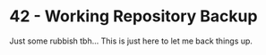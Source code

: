 # 42 - Working Repository Backup
Just some rubbish tbh...
This is just here to let me back things up.
